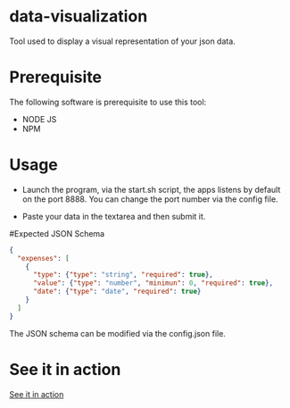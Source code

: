 # data-visualization

Tool used to display a visual representation of your json data.

# Prerequisite

The following software is prerequisite to use this tool:

* NODE JS 
* NPM

# Usage

* Launch the program, via the start.sh script, the apps listens by default on the port 8888. 
You can change the port number via the config file.

* Paste your data in the textarea and then submit it.

#Expected JSON Schema

```JSON
{
  "expenses": [
    {
      "type": {"type": "string", "required": true},
      "value": {"type": "number", "minimun": 0, "required": true},
      "date": {"type": "date", "required": true}
    }
  ]
}

```

The JSON schema can be modified via the config.json file.

# See it in action

[ See it in action](usage.gif)

